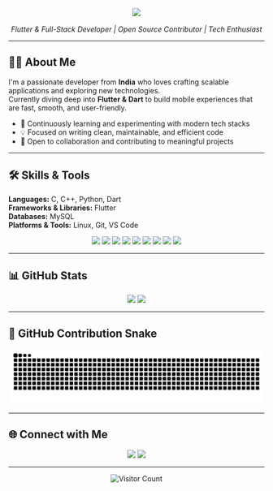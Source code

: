 <!-- HEADER --> 
<p align="center"> 
  <!-- Typing SVG Animation --> 
  <img src="https://readme-typing-svg.herokuapp.com?size=28&color=4A90E2&center=true&vCenter=true&width=600&lines=Hi%2C+I’m+Divyansh+Gautam;Passionate+about+Software+Engineering;Always+learning+new+things;Building+elegant+solutions+with+code" /> 
</p>

<center> 
  <em>Flutter & Full-Stack Developer | Open Source Contributor | Tech Enthusiast</em> 
</center>

---

## 👨‍💻 About Me
I'm a passionate developer from **India** who loves crafting scalable applications and exploring new technologies.  
Currently diving deep into **Flutter & Dart** to build mobile experiences that are fast, smooth, and user-friendly.

- 🌱 Continuously learning and experimenting with modern tech stacks  
- 💡 Focused on writing clean, maintainable, and efficient code  
- 🤝 Open to collaboration and contributing to meaningful projects  

---

## 🛠 Skills & Tools
**Languages:** C, C++, Python, Dart  
**Frameworks & Libraries:** Flutter  
**Databases:** MySQL  
**Platforms & Tools:** Linux, Git, VS Code  

<p align="center">
  <img src="https://img.shields.io/badge/-C-00599C?style=for-the-badge&logo=c&logoColor=white" />
  <img src="https://img.shields.io/badge/-C++-00599C?style=for-the-badge&logo=c%2B%2B&logoColor=white" />
  <img src="https://img.shields.io/badge/-Python-3776AB?style=for-the-badge&logo=python&logoColor=white" />
  <img src="https://img.shields.io/badge/-Dart-0175C2?style=for-the-badge&logo=dart&logoColor=white" />
  <img src="https://img.shields.io/badge/-Flutter-02569B?style=for-the-badge&logo=flutter&logoColor=white" />
  <img src="https://img.shields.io/badge/-MySQL-4479A1?style=for-the-badge&logo=mysql&logoColor=white" />
  <img src="https://img.shields.io/badge/-Linux-FCC624?style=for-the-badge&logo=linux&logoColor=black" />
  <img src="https://img.shields.io/badge/-Git-F05032?style=for-the-badge&logo=git&logoColor=white" />
  <img src="https://img.shields.io/badge/-VS%20Code-007ACC?style=for-the-badge&logo=visual-studio-code&logoColor=white" />
</p>

---

## 📊 GitHub Stats
<p align="center">
  <img src="https://github-readme-stats.vercel.app/api?username=little151&show_icons=true&theme=tokyonight" height="180em" />
  <img src="https://github-readme-streak-stats.herokuapp.com/?user=little151&theme=tokyonight" height="180em" />
</p>

---

## 🐍 GitHub Contribution Snake
<p align="center">
  <img src="https://raw.githubusercontent.com/little151/little151/output/github-contribution-grid-snake.svg" alt="snake animation" />
</p>

---

## 🌐 Connect with Me
<p align="center">
  <a href="https://linkedin.com/in/yourprofile"><img src="https://img.shields.io/badge/LinkedIn-0077B5?style=for-the-badge&logo=linkedin&logoColor=white"/></a>
  <a href="https://twitter.com/yourhandle"><img src="https://img.shields.io/badge/Twitter-1DA1F2?style=for-the-badge&logo=twitter&logoColor=white"/></a>
</p>

---

<!-- Visitor Counter -->
<p align="center">
  <img src="https://visitor-badge.laobi.icu/badge?page_id=little151.little151" alt="Visitor Count" />
</p>
